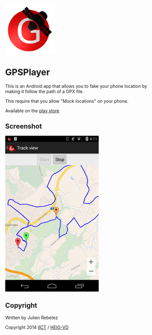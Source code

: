 ![Logo](./misc/logo/logo_160.png)

GPSPlayer
=========

This is an Android app that allows you to fake your phone location by making
it follow the path of a GPX file.

This require that you allow "Mock locations" on your phone.

Available on the [play store](https://play.google.com/store/apps/details?id=heigvd.iict.gpsplayer)

Screenshot
----------
![Screenshot](./misc/screenshots/track_play_small.png)

Copyright
---------
Written by Julien Rebetez

Copyright 2014 [IICT](http://iict.heig-vd.ch) / [HEIG-VD](http://www.heig-vd.ch)
